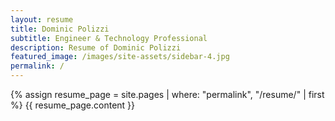 ```yaml
---
layout: resume
title: Dominic Polizzi
subtitle: Engineer & Technology Professional
description: Resume of Dominic Polizzi
featured_image: /images/site-assets/sidebar-4.jpg
permalink: /
---
```


{% assign resume_page = site.pages | where: "permalink", "/resume/" | first %}
{{ resume_page.content }}
